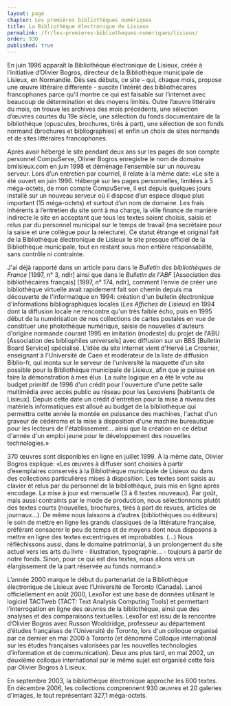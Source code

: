 ```yaml
---
layout: page
chapter: Les premières bibliothèques numériques
title: La Bibliothèque électronique de Lisieux
permalink: /fr/les-premieres-bibliotheques-numeriques/lisieux/
order: 930
published: true
---
```

<p>En juin 1996 apparaît la Bibliothèque électronique de Lisieux, créée à l’initiative d’Olivier Bogros, directeur de la Bibliothèque municipale de Lisieux, en Normandie. Dès ses débuts, ce site – qui, chaque mois, propose une œuvre littéraire différente - suscite l’intérêt des bibliothécaires francophones parce qu’il montre ce qui est faisable sur l’internet avec beaucoup de détermination et des moyens limités. Outre l’œuvre littéraire du mois, on trouve les archives des mois précédents, une sélection d’œuvres courtes du 19e siècle, une sélection du fonds documentaire de la bibliothèque (opuscules, brochures, tirés à part), une sélection de son fonds normand (brochures et bibliographies) et enfin un choix de sites normands et de sites littéraires francophones.</p>

<p>Après avoir hébergé le site pendant deux ans sur les pages de son compte personnel CompuServe, Olivier Bogros enregistre le nom de domaine bmlisieux.com en juin 1998 et déménage l’ensemble sur un nouveau serveur. Lors d’un entretien par courriel, il relate à la même date: «Le site a été ouvert en juin 1996. Hébergé sur les pages personnelles, limitées à 5 méga-octets, de mon compte CompuServe, il est depuis quelques jours installé sur un nouveau serveur où il dispose d’un espace disque plus important (15 méga-octets) et surtout d’un nom de domaine. Les frais inhérents à l’entretien du site sont à ma charge, la ville finance de manière indirecte le site en acceptant que tous les textes soient choisis, saisis et relus par du personnel municipal sur le temps de travail (ma secrétaire pour la saisie et une collègue pour la relecture). Ce statut étrange et original fait de la Bibliothèque électronique de Lisieux le site presque officiel de la Bibliothèque municipale, tout en restant sous mon entière responsabilité, sans contrôle ni contrainte.</p>

<p>J'ai déjà rapporté dans un article paru dans le <em>Bulletin des bibliothèques de France</em> [1997, n° 3, ndlr] ainsi que dans le <em>Bulletin de l'ABF</em> [Association des bibliothécaires français] [1997, n° 174, ndlr], comment l'envie de créer une bibliothèque virtuelle avait rapidement fait son chemin depuis ma découverte de l'informatique en 1994: création d'un bulletin électronique d'informations bibliographiques locales (<em>Les Affiches de Lisieux</em>) en 1994 dont la diffusion locale ne rencontre qu'un très faible écho, puis en 1995 début de la numérisation de nos collections de cartes postales en vue de constituer une photothèque numérique, saisie de nouvelles d'auteurs d'origine normande courant 1995 en imitation (modeste) du projet de l'ABU [Association des bibliophiles universels] avec diffusion sur un BBS [Bulletin Board Service] spécialisé. L'idée du site internet vient d'Hervé Le Crosnier, enseignant à l'Université de Caen et modérateur de la liste de diffusion Biblio-fr, qui monta sur le serveur de l'université la maquette d'un site possible pour la Bibliothèque municipale de Lisieux, afin que je puisse en faire la démonstration à mes élus. La suite logique en a été le vote au budget primitif de 1996 d'un crédit pour l'ouverture d'une petite salle multimédia avec accès public au réseau pour les Lexoviens [habitants de Lisieux]. Depuis cette date un crédit d'entretien pour la mise à niveau des matériels informatiques est alloué au budget de la bibliothèque qui permettra cette année la montée en puissance des machines, l'achat d'un graveur de cédéroms et la mise à disposition d'une machine bureautique pour les lecteurs de l'établissement… ainsi que la création en ce début d'année d'un emploi jeune pour le développement des nouvelles technologies.»</p>

<p>370 œuvres sont disponibles en ligne en juillet 1999. À la même date, Olivier Bogros explique: «Les œuvres à diffuser sont choisies à partir d’exemplaires conservés à la Bibliothèque municipale de Lisieux ou dans des collections particulières mises à disposition. Les textes sont saisis au clavier et relus par du personnel de la bibliothèque, puis mis en ligne après encodage. La mise à jour est mensuelle (3 à 6 textes nouveaux). Par goût, mais aussi contraints par le mode de production, nous sélectionnons plutôt des textes courts (nouvelles, brochures, tirés à part de revues, articles de journaux...). De même nous laissons à d’autres (bibliothèques ou éditeurs) le soin de mettre en ligne les grands classiques de la littérature française, préférant consacrer le peu de temps et de moyens dont nous disposons à mettre en ligne des textes excentriques et improbables. (...) Nous réfléchissons aussi, dans le domaine patrimonial, à un prolongement du site actuel vers les arts du livre - illustration, typographie... - toujours à partir de notre fonds. Sinon, pour ce qui est des textes, nous allons vers un élargissement de la part réservée au fonds normand.»</p>

<p>L’année 2000 marque le début du partenariat de la Bibliothèque électronique de Lisieux avec l’Université de Toronto (Canada). Lancé officiellement en août 2000, LexoTor est une base de données utilisant le logiciel TACTweb (TACT: Text Analysis Computing Tools) et permettant l’interrogation en ligne des œuvres de la bibliothèque, ainsi que des analyses et des comparaisons textuelles. LexoTor est issu de la rencontre d’Olivier Bogros avec Russon Wooldridge, professeur au département d’études françaises de l’Université de Toronto, lors d'un colloque organisé par ce dernier en mai 2000 à Toronto (et dénommé Colloque international sur les études françaises valorisées par les nouvelles technologies d’information et de communication). Deux ans plus tard, en mai 2002, un deuxième colloque international sur le même sujet est organisé cette fois par Olivier Bogros à Lisieux.</p>

<p>En septembre 2003, la bibliothèque électronique approche les 600 textes. En décembre 2006, les collections comprennent 930 œuvres et 20 galeries d'images, le tout représentant 327,1 méga-octets.</p>